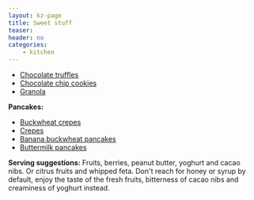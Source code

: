 ```yaml
---
layout: kz-page
title: Sweet stuff
teaser: 
header: no
categories:
    - kitchen
---
```


* [Chocolate truffles](/kitchen/chocolate-truffles/)
* [Chocolate chip cookies](/kitchen/chocolate-chip-cookies/)
* [Granola](/kitchen/granola/)

**Pancakes:**
* [Buckwheat crepes](/kitchen/buckwheat-crepes/)
* [Crepes](/kitchen/crepes/)
* [Banana buckwheat pancakes](/kitchen/banana-buckwheat-pancakes/)
* [Buttermilk pancakes](/kitchen/buttermilk-pancakes/)

**Serving suggestions:** Fruits, berries, peanut butter, yoghurt and cacao nibs. Or citrus fruits and whipped feta. Don't reach for honey or syrup by default, enjoy the taste of the fresh fruits, bitterness of cacao nibs and creaminess of yoghurt instead.
